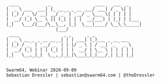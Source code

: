 

           ____           _                 ____   ___  _
          |  _ \ ___  ___| |_ __ _ _ __ ___/ ___| / _ \| |
          | |_) / _ \/ __| __/ _` | '__/ _ \___ \| | | | |
          |  __/ (_) \__ \ || (_| | | |  __/___) | |_| | |___
          |_|   \___/|___/\__\__, |_|  \___|____/ \__\_\_____|
                             |___/
           ____                 _ _      _ _
          |  _ \ __ _ _ __ __ _| | | ___| (_)___ _ __ ___
          | |_) / _` | '__/ _` | | |/ _ \ | / __| '_ ` _ \ 
          |  __/ (_| | | | (_| | | |  __/ | \__ \ | | | | |
          |_|   \__,_|_|  \__,_|_|_|\___|_|_|___/_| |_| |_|


          Swarm64, Webinar 2020-09-09
          Sebastian Dressler | sebastian@swarm64.com | @theDressler


